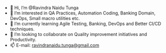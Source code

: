 - 👋 Hi, I’m @Ravindra Naidu Tunga
- 👀 I’m interested in QA Practices, Automation Coding, Banking Domain, DevOps, Small macro utilities etc.
- 🌱 I’m currently learning Agile Testing, Banking, DevOps and Better CI/CD techniques.
- 💞️ I’m looking to collaborate on Quality improvement initiatives and Productivity.
- 📫 E-mail: ravindranaidu.tunga@gmail.com

<!---
Ravindra-Tunga/Ravindra-Tunga is a ✨ special ✨ repository because its `README.md` (this file) appears on your GitHub profile.
You can click the Preview link to take a look at your changes.
--->
